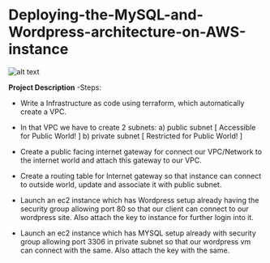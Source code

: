 # Deploying-the-MySQL-and-Wordpress-architecture-on-AWS-instance

![alt text](https://assets.cloudacademy.com/bakery/media/uploads/entity/blobid0-e71a27a0-4e29-460b-9654-88f7128d9f82.png)

**Project Description**
-Steps:
- Write a Infrastructure as code using terraform, which automatically create a VPC.

- In that VPC we have to create 2 subnets:
    a)  public  subnet [ Accessible for Public World! ] 
    b)  private subnet [ Restricted for Public World! ]

- Create a public facing internet gateway for connect our VPC/Network to the internet world and attach this gateway to our VPC.

- Create  a routing table for Internet gateway so that instance can connect to outside world, update and associate it with public subnet.

- Launch an ec2 instance which has Wordpress setup already having the security group allowing  port 80 so that our client can connect to our wordpress site.
Also attach the key to instance for further login into it.

- Launch an ec2 instance which has MYSQL setup already with security group allowing  port 3306 in private subnet so that our wordpress vm can connect with the same.
Also attach the key with the same.

